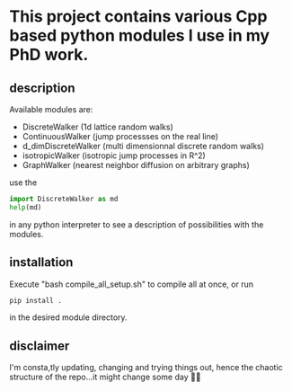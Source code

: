 # This project contains various Cpp based python modules I use in my PhD work. 

## description
Available modules are:
- DiscreteWalker (1d lattice random walks)
- ContinuousWalker (jump processses on the real line)
- d_dimDiscreteWalker (multi dimensionnal discrete random walks)
- isotropicWalker (isotropic jump processes in R^2)
- GraphWalker (nearest neighbor diffusion on arbitrary graphs)

use the 
```python
import DiscreteWalker as md
help(md)
```
in any python interpreter to see a description of possibilities with the modules.

## installation

Execute "bash compile_all_setup.sh" to compile all at once, or run 
```python
pip install .
```
in the desired module directory.

## disclaimer

I'm consta,tly updating, changing and trying things out, hence the chaotic structure of the repo...it might change some day 😬😬
